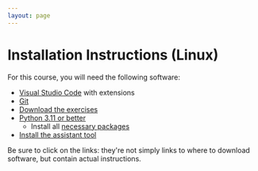 ```yaml
---
layout: page
---
```


# Installation Instructions (Linux)

For this course, you will need the following software:

* [Visual Studio Code](vscode.md) with extensions
* [Git](git.md)
* [Download the exercises](github-classroom.md)
* [Python 3.11 or better](python.md)
  * Install all [necessary packages](packages.md)
* [Install the assistant tool](progtool.md)

Be sure to click on the links: they're not simply links to where to download software, but contain actual instructions.
